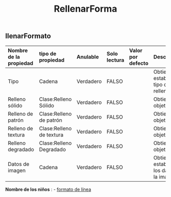 ﻿---
title: RellenarForma
second_title: Aspose.Cells Cloud Documen
type: docs
url: /es/specification/model/fillformat/
description: "Aspose.Cells Especificación del modelo de nube: FillFormat. Maneje sin esfuerzo Excel y otros documentos de hoja de cálculo con funciones como abrir, generar, editar, dividir, fusionar, comparar y convertir."
weight: 50
---
## **llenarFormato**

 

| Nombre de la propiedad| tipo de propiedad| Anulable| Solo lectura| Valor por defecto| Descripción|
|:- |:- |:- |:- |:- |:- |
| Tipo| Cadena| Verdadero| FALSO|| Obtiene y establece el tipo de relleno.|
| Relleno sólido| Clase:Relleno Sólido| Verdadero| FALSO|| Obtiene objeto.|
| Relleno de patrón| Clase:Relleno de patrón| Verdadero| FALSO|| Obtiene objeto.|
| Relleno de textura| Clase:Relleno de textura| Verdadero| FALSO|| Obtiene objeto.|
| Relleno degradado| Clase:Relleno Degradado| Verdadero| FALSO|| Obtiene objeto.|
| Datos de imagen| Cadena| Verdadero| FALSO|| Obtiene y establece los datos de la imagen.|

**Nombre de los niños** : 
	-  [formato de línea](lineformat) 
